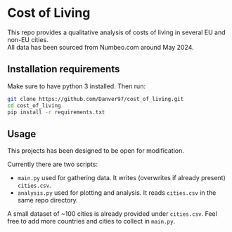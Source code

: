 # Cost of Living

This repo provides a qualitative analysis of costs of living in several EU and non-EU cities.  
All data has been sourced from Numbeo.com around May 2024.

## Installation requirements
Make sure to have python 3 installed. Then run:
```sh
git clone https://github.com/Danver97/cost_of_living.git
cd cost_of_living
pip install -r requirements.txt
```

## Usage

This projects has been designed to be open for modification.

Currently there are two scripts:
- `main.py` used for gathering data. It writes (overwrites if already present) `cities.csv`.
- `analysis.py` used for plotting and analysis. It reads `cities.csv` in the same repo directory.

A small dataset of ~100 cities is already provided under `cities.csv`. Feel free to add more countries and cities to collect in `main.py`.
